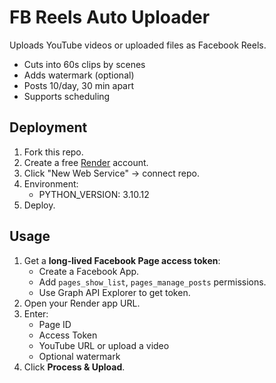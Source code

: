 # FB Reels Auto Uploader

Uploads YouTube videos or uploaded files as Facebook Reels.
- Cuts into 60s clips by scenes
- Adds watermark (optional)
- Posts 10/day, 30 min apart
- Supports scheduling

## Deployment

1. Fork this repo.
2. Create a free [Render](https://render.com) account.
3. Click "New Web Service" → connect repo.
4. Environment:
   - PYTHON_VERSION: 3.10.12
5. Deploy.

## Usage

1. Get a **long-lived Facebook Page access token**:
   - Create a Facebook App.
   - Add `pages_show_list`, `pages_manage_posts` permissions.
   - Use Graph API Explorer to get token.
2. Open your Render app URL.
3. Enter:
   - Page ID
   - Access Token
   - YouTube URL or upload a video
   - Optional watermark
4. Click **Process & Upload**.
